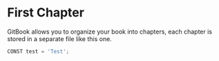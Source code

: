 # First Chapter

GitBook allows you to organize your book into chapters, each chapter is stored in a separate file like this one.

```js
CONST test = 'Test';
```



